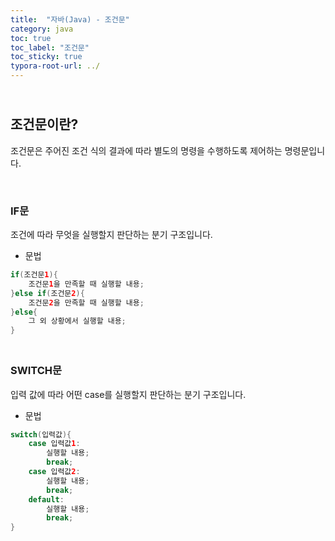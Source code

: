 ```yaml
---
title:  "자바(Java) - 조건문"
category: java
toc: true
toc_label: "조건문"
toc_sticky: true
typora-root-url: ../
---
```


## <br>조건문이란?

조건문은 주어진 조건 식의 결과에 따라 별도의 명령을 수행하도록 제어하는 명령문입니다.

<br>

### IF문

조건에 따라 무엇을 실행할지 판단하는 분기 구조입니다.

- 문법


```java
if(조건문1){
    조건문1을 만족할 때 실행할 내용;
}else if(조건문2){
    조건문2을 만족할 때 실행할 내용;
}else{
    그 외 상황에서 실행할 내용;
}
```

### <br>SWITCH문

입력 값에 따라 어떤 case를 실행할지 판단하는 분기 구조입니다.

- 문법


```java
switch(입력값){
    case 입력값1:
        실행할 내용;
        break;
    case 입력값2:
        실행할 내용;
        break;
    default:
        실행할 내용;
        break;
}
```

